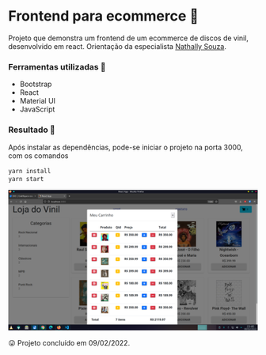 # Frontend para ecommerce 💽

Projeto que demonstra um frontend de um ecommerce de discos de vinil, desenvolvido em react. Orientação da especialista
[Nathally Souza]().

### Ferramentas utilizadas 🔧

- Bootstrap
- React
- Material UI
- JavaScript

### Resultado 🤩

Após instalar as dependências, pode-se iniciar o projeto na porta 3000, com os comandos  

```bash
yarn install
yarn start
```  

<img src="public/images/vinil.png" width="1000">  

😜 Projeto concluído em 09/02/2022.


